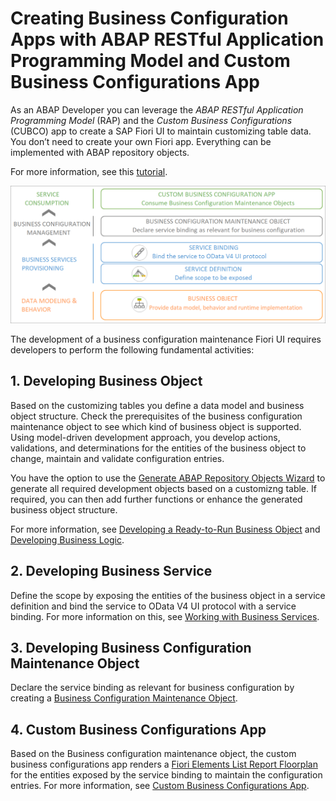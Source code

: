 <!-- loiofa420dd6272b41858a7b31f8dc5090f8 -->

# Creating Business Configuration Apps with ABAP RESTful Application Programming Model and Custom Business Configurations App

As an ABAP Developer you can leverage the *ABAP RESTful Application Programming Model* \(RAP\) and the *Custom Business Configurations* \(CUBCO\) app to create a SAP Fiori UI to maintain customizing table data. You don’t need to create your own Fiori app. Everything can be implemented with ABAP repository objects.

For more information, see this [tutorial](https://developers.sap.com/group.abap-env-factory.html).

![](images/BC_Apps_with_RESTful_APM_and_CUBCO_bf72f23.png)

The development of a business configuration maintenance Fiori UI requires developers to perform the following fundamental activities:



<a name="loiofa420dd6272b41858a7b31f8dc5090f8__section_uhj_sjk_s5b"/>

## 1. Developing Business Object

Based on the customizing tables you define a data model and business object structure. Check the prerequisites of the business configuration maintenance object to see which kind of business object is supported. Using model-driven development approach, you develop actions, validations, and determinations for the entities of the business object to change, maintain and validate configuration entries.

You have the option to use the [Generate ABAP Repository Objects Wizard](https://help.sap.com/docs/BTP/65de2977205c403bbc107264b8eccf4b/047e01c3bcdd4303a60b61364bd5b31d.html) to generate all required development objects based on a customizng table. If required, you can then add further functions or enhance the generated business object structure.

For more information, see [Developing a Ready-to-Run Business Object](https://help.sap.com/docs/BTP/923180ddb98240829d935862025004d6/87fae4292b1e4c88a863377fb3620b47.html) and [Developing Business Logic](https://help.sap.com/docs/BTP/923180ddb98240829d935862025004d6/b77bd60fff914841a9c55d7e7a9b4b27.html).



<a name="loiofa420dd6272b41858a7b31f8dc5090f8__section_r5n_1nk_s5b"/>

## 2. Developing Business Service

Define the scope by exposing the entities of the business object in a service definition and bind the service to OData V4 UI protocol with a service binding. For more information on this, see [Working with Business Services](https://help.sap.com/docs/BTP/f859579898c7494dbe2449bb7f278dcc/275ae38b770e4a15b8ea026d5185e1a3.html?version=Cloud).



<a name="loiofa420dd6272b41858a7b31f8dc5090f8__section_fbx_gnk_s5b"/>

## 3. Developing Business Configuration Maintenance Object

Declare the service binding as relevant for business configuration by creating a [Business Configuration Maintenance Object](business-configuration-maintenance-object-61159c4.md).



<a name="loiofa420dd6272b41858a7b31f8dc5090f8__section_jf3_lnk_s5b"/>

## 4. Custom Business Configurations App

Based on the Business configuration maintenance object, the custom business configurations app renders a [Fiori Elements List Report Floorplan](https://experience.sap.com/fiori-design-web/list-report-floorplan-sap-fiori-element/) for the entities exposed by the service binding to maintain the configuration entries. For more information, see [Custom Business Configurations App](../50-administration-and-ops/custom-business-configurations-app-76384d8.md).

